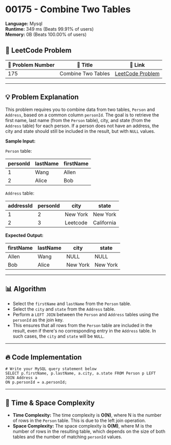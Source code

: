 # 00175 - Combine Two Tables
    
**Language:** Mysql  
**Runtime:** 349 ms (Beats 99.91% of users)  
**Memory:** 0B (Beats 100.00% of users)  

## 📝 **LeetCode Problem**
| 🔢 Problem Number | 📌 Title | 🔗 Link |
|------------------|--------------------------|--------------------------|
| 175 | Combine Two Tables | [LeetCode Problem](https://leetcode.com/problems/combine-two-tables/) |

---

## 💡 **Problem Explanation**

This problem requires you to combine data from two tables, `Person` and `Address`, based on a common column `personId`. The goal is to retrieve the first name, last name (from the `Person` table), city, and state (from the `Address` table) for each person. If a person does not have an address, the city and state should still be included in the result, but with `NULL` values.

**Sample Input:**

`Person` table:

| personId | lastName | firstName |
|----------|----------|-----------|
| 1        | Wang     | Allen     |
| 2        | Alice    | Bob       |

`Address` table:

| addressId | personId | city      | state     |
|-----------|----------|-----------|-----------|
| 1         | 2        | New York  | New York  |
| 2         | 3        | Leetcode  | California|

**Expected Output:**

| firstName | lastName | city      | state     |
|-----------|----------|-----------|-----------|
| Allen     | Wang     | NULL      | NULL      |
| Bob       | Alice    | New York  | New York  |

---

## 📊 **Algorithm**

*   Select the `firstName` and `lastName` from the `Person` table.
*   Select the `city` and `state` from the `Address` table.
*   Perform a `LEFT JOIN` between the `Person` and `Address` tables using the `personId` as the join key.
*   This ensures that all rows from the `Person` table are included in the result, even if there's no corresponding entry in the `Address` table. In such cases, the `city` and `state` will be `NULL`.

---

## 🔥 **Code Implementation**

```mysql
# Write your MySQL query statement below
SELECT p.firstName, p.lastName, a.city, a.state FROM Person p LEFT JOIN Address a 
ON p.personId = a.personId;
```

---

## 🚀 **Time & Space Complexity**

*   **Time Complexity:** The time complexity is **O(N)**, where N is the number of rows in the `Person` table.  This is due to the left join operation.
*   **Space Complexity:** The space complexity is **O(M)**, where M is the number of rows in the resulting table, which depends on the size of both tables and the number of matching `personId` values.
    